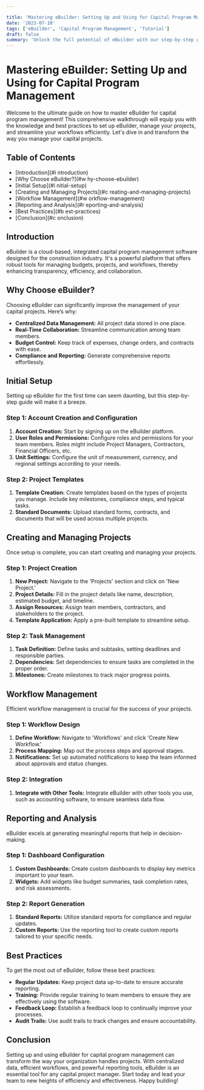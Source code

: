 ```yaml
---

title: 'Mastering eBuilder: Setting Up and Using for Capital Program Management'
date: '2023-07-10'
tags: ['eBuilder', 'Capital Program Management', 'Tutorial']
draft: false
summary: 'Unlock the full potential of eBuilder with our step-by-step guide to setting up and managing your capital programs efficiently.'
---
```


# Mastering eBuilder: Setting Up and Using for Capital Program Management

Welcome to the ultimate guide on how to master eBuilder for capital program management! This comprehensive walkthrough will equip you with the knowledge and best practices to set up eBuilder, manage your projects, and streamline your workflows efficiently. Let's dive in and transform the way you manage your capital projects.

## Table of Contents

- [Introduction](#i    ntroduction)
- [Why Choose eBuilder?](#w    hy-choose-ebuilder)
- [Initial Setup](#i    nitial-setup)
- [Creating and Managing Projects](#c    reating-and-managing-projects)
- [Workflow Management](#w    orkflow-management)
- [Reporting and Analysis](#r    eporting-and-analysis)
- [Best Practices](#b    est-practices)
- [Conclusion](#c    onclusion)

## Introduction

eBuilder is a cloud-based, integrated capital program management software designed for the construction industry. It's a powerful platform that offers robust tools for managing budgets, projects, and workflows, thereby enhancing transparency, efficiency, and collaboration. 

## Why Choose eBuilder?

Choosing eBuilder can significantly improve the management of your capital projects. Here’s why:

- **Centralized Data Management:** All project data stored in one place.
- **Real-Time Collaboration:** Streamline communication among team members.
- **Budget Control:** Keep track of expenses, change orders, and contracts with ease.
- **Compliance and Reporting:** Generate comprehensive reports effortlessly.

## Initial Setup

Setting up eBuilder for the first time can seem daunting, but this step-by-step guide will make it a breeze.

### Step 1: Account Creation and Configuration

1. **Account Creation:** Start by signing up on the eBuilder platform.
2. **User Roles and Permissions:** Configure roles and permissions for your team members. Roles might include Project Managers, Contractors, Financial Officers, etc.
3. **Unit Settings:** Configure the unit of measurement, currency, and regional settings according to your needs.

### Step 2: Project Templates

1. **Template Creation:** Create templates based on the types of projects you manage. Include key milestones, compliance steps, and typical tasks.
2. **Standard Documents:** Upload standard forms, contracts, and documents that will be used across multiple projects.

## Creating and Managing Projects

Once setup is complete, you can start creating and managing your projects.

### Step 1: Project Creation

1. **New Project:** Navigate to the 'Projects' section and click on 'New Project.'
2. **Project Details:** Fill in the project details like name, description, estimated budget, and timeline.
3. **Assign Resources:** Assign team members, contractors, and stakeholders to the project.
4. **Template Application:** Apply a pre-built template to streamline setup.

### Step 2: Task Management

1. **Task Definition:** Define tasks and subtasks, setting deadlines and responsible parties.
2. **Dependencies:** Set dependencies to ensure tasks are completed in the proper order.
3. **Milestones:** Create milestones to track major progress points.

## Workflow Management

Efficient workflow management is crucial for the success of your projects.

### Step 1: Workflow Design

1. **Define Workflow:** Navigate to 'Workflows' and click 'Create New Workflow.'
2. **Process Mapping:** Map out the process steps and approval stages.
3. **Notifications:** Set up automated notifications to keep the team informed about approvals and status changes.

### Step 2: Integration

1. **Integrate with Other Tools:** Integrate eBuilder with other tools you use, such as accounting software, to ensure seamless data flow.

## Reporting and Analysis

eBuilder excels at generating meaningful reports that help in decision-making.

### Step 1: Dashboard Configuration

1. **Custom Dashboards:** Create custom dashboards to display key metrics important to your team.
2. **Widgets:** Add widgets like budget summaries, task completion rates, and risk assessments.

### Step 2: Report Generation

1. **Standard Reports:** Utilize standard reports for compliance and regular updates.
2. **Custom Reports:** Use the reporting tool to create custom reports tailored to your specific needs.

## Best Practices

To get the most out of eBuilder, follow these best practices:

- **Regular Updates:** Keep project data up-to-date to ensure accurate reporting.
- **Training:** Provide regular training to team members to ensure they are effectively using the software.
- **Feedback Loop:** Establish a feedback loop to continually improve your processes.
- **Audit Trails:** Use audit trails to track changes and ensure accountability.

## Conclusion

Setting up and using eBuilder for capital program management can transform the way your organization handles projects. With centralized data, efficient workflows, and powerful reporting tools, eBuilder is an essential tool for any capital project manager. Start today and lead your team to new heights of efficiency and effectiveness. Happy building!